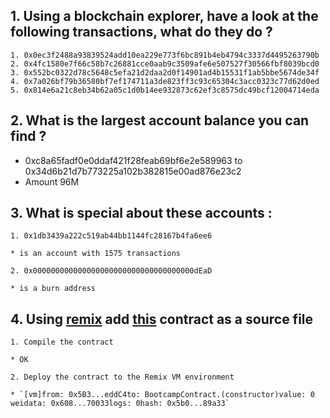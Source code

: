 ## 1. Using a blockchain explorer, have a look at the following transactions, what do they do ?

	1. 0x0ec3f2488a93839524add10ea229e773f6bc891b4eb4794c3337d4495263790b
	2. 0x4fc1580e7f66c58b7c26881cce0aab9c3509afe6e507527f30566fbf8039bcd0
	3. 0x552bc0322d78c5648c5efa21d2daa2d0f14901ad4b15531f1ab5bbe5674de34f
	4. 0x7a026bf79b36580bf7ef174711a3de823ff3c93c65304c3acc0323c77d62d0ed
	5. 0x814e6a21c8eb34b62a05c1d0b14ee932873c62ef3c8575dc49bcf12004714eda

## 2. What is the largest account balance you can find ?
* 0xc8a65fadf0e0ddaf421f28feab69bf6e2e589963 to 0x34d6b21d7b773225a102b382815e00ad876e23c2
* Amount 96M

## 3. What is special about these accounts :
	1. 0x1db3439a222c519ab44bb1144fc28167b4fa6ee6

    * is an account with 1575 transactions

	2. 0x000000000000000000000000000000000000dEaD
    
    * is a burn address

## 4. Using [remix](https://remix.ethereum.org)  add [this](https://gist.github.com/extropyCoder/77487267da199320fb9c852cfde70fb1) contract as a source file 
	1. Compile the contract
    
    * OK
	
    2. Deploy the contract to the Remix VM environment
    
    * `[vm]from: 0x5B3...eddC4to: BootcampContract.(constructor)value: 0 weidata: 0x608...70033logs: 0hash: 0x5b0...89a33`
